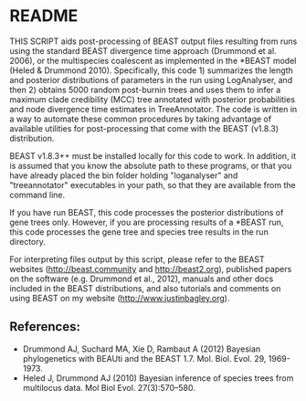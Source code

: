 # README

THIS SCRIPT aids post-processing of BEAST output files resulting from runs using the standard BEAST divergence time approach (Drummond et al. 2006), or the multispecies coalescent as implemented in the *BEAST model (Heled & Drummond 2010). Specifically, this code 1) summarizes the length and posterior distributions of parameters in the run using LogAnalyser, and then 2) obtains 5000 random post-burnin trees and uses them to infer a maximum clade credibility (MCC) tree annotated with posterior probabilities and node divergence time estimates in TreeAnnotator. The code is written in a way to automate these common procedures by taking advantage of available utilities for post-processing that come with the BEAST (v1.8.3) distribution. 

BEAST v1.8.3++ must be installed locally for this code to work. In addition, it is assumed that you know the absolute path to these programs, or that you have already placed the bin folder holding "loganalyser" and "treeannotator" executables in your path, so that they are available from the command line.

If you have run BEAST, this code processes the posterior distributions of gene trees only. However, if you are processing results of a *BEAST run, this code processes the gene tree and species tree results in the run directory. 

For interpreting files output by this script, please refer to the BEAST websites (http://beast.community and http://beast2.org), published papers on the software (e.g. Drummond et al., 2012), manuals and other docs included in the BEAST distributions, and also tutorials and comments on using BEAST on my website (http://www.justinbagley.org).

## References:

- Drummond AJ, Suchard MA, Xie D, Rambaut A (2012) Bayesian phylogenetics with BEAUti and the BEAST 1.7. Mol. Biol. Evol. 29, 1969-1973.
- Heled J, Drummond AJ (2010) Bayesian inference of species trees from multilocus data. Mol Biol Evol. 27(3):570–580.
